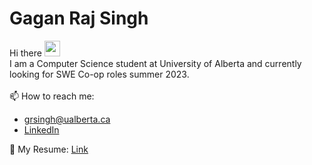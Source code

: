 # <h1>Gagan Raj Singh</h1>
Hi there <img src="https://raw.githubusercontent.com/MartinHeinz/MartinHeinz/master/wave.gif" width="25px"> <br>
I am a Computer Science student at University of Alberta and currently looking for SWE Co-op roles summer 2023.
<br>
<br>
📫 How to reach me: <br>
   - grsingh@ualberta.ca <br>
   - <a target="_blank" href = "https://linkedin.com/in/gagan-raj-singh">LinkedIn</a> <br>
 
📄 My Resume:  <a target="_blank" href = "https://drive.google.com/file/d/1DtaMteG1PX3Z_fae0QHjYKI4oW3SDQ6y/view?usp=sharing">Link</a> <br>



<!--
**GaganRajSingh/GaganRajSingh** is a ✨ _special_ ✨ repository because its `README.md` (this file) appears on your GitHub profile.

Here are some ideas to get you started:

- 🔭 I’m currently working on ...
- 🌱 I’m currently learning ...
- 👯 I’m looking to collaborate on ...
- 🤔 I’m looking for help with ...
- 💬 Ask me about ...
- 📫 How to reach me: ...
- 😄 Pronouns: ...
- ⚡ Fun fact: ...
-->
